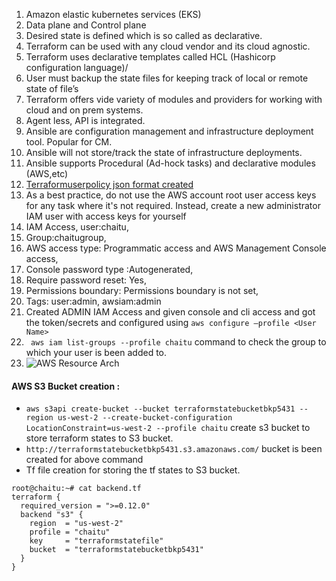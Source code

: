 1.	Amazon elastic kubernetes services (EKS)
2.	Data plane and Control plane 
3.	Desired state is defined which is so called as declarative.
4.	Terraform can be used with any cloud vendor and its cloud agnostic.
5.	Terraform uses declarative templates called HCL (Hashicorp configuration language)/
6.	User must backup the state files for keeping track of local or remote state of file’s
7.	Terraform offers vide variety of modules and providers for working with cloud and on prem systems.
8.	Agent less, API is integrated.
9.	Ansible are configuration management and infrastructure deployment tool. Popular for CM.
10.	Ansible will not store/track the state of infrastructure deployments. 
11.	Ansible supports Procedural (Ad-hock tasks) and declarative modules (AWS,etc) 
12.	[Terraformuserpolicy json format created]( https://raw.githubusercontent.com/linuxacademy/content-deploying-to-aws-ansible-terraform/master/iam_policies/terraform_deployment_iam_policy.json)  
13.	As a best practice, do not use the AWS account root user access keys for any task where it's not required. Instead, create a new administrator IAM user with access keys for yourself
14.	IAM Access, user:chaitu, 
15.	Group:chaitugroup,
16.	 AWS access type: Programmatic access and AWS Management Console access,
17.	Console password type :Autogenerated,
18.	Require password reset: Yes,
19.	Permissions boundary: Permissions boundary is not set,
20.	Tags: user:admin, awsiam:admin
21.	Created ADMIN IAM Access and given console and cli access and got the token/secrets and configured using `aws configure –profile <User Name>`
22.	` aws iam list-groups --profile chaitu` command to check the group to which your user is been added to.
23.	![AWS Resource Arch](https://github.com/vurachaitanya/AWS-CLI/blob/master/images/AWS%2BTerraform%2BAnsible.jpg)

#### AWS S3 Bucket creation :
-	` aws s3api create-bucket --bucket terraformstatebucketbkp5431 --region us-west-2 --create-bucket-configuration LocationConstraint=us-west-2 --profile chaitu ` create s3 bucket to store terraform states to S3 bucket. 
-	`http://terraformstatebucketbkp5431.s3.amazonaws.com/`  bucket is been created for above command
- Tf file creation for storing the tf states to S3 bucket.
```
root@chaitu:~# cat backend.tf
terraform {
  required_version = ">=0.12.0"
  backend "s3" {
    region  = "us-west-2"
    profile = "chaitu"
    key     = "terraformstatefile"
    bucket  = "terraformstatebucketbkp5431"
  }
}

```
